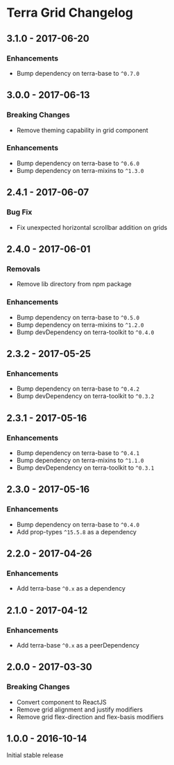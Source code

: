Terra Grid Changelog
====================

3.1.0 - 2017-06-20
------------------
### Enhancements
* Bump dependency on terra-base to `^0.7.0`

3.0.0 - 2017-06-13
------------------
### Breaking Changes
* Remove theming capability in grid component

### Enhancements
* Bump dependency on terra-base to `^0.6.0`
* Bump dependency on terra-mixins to `^1.3.0`

2.4.1 - 2017-06-07
------------------
### Bug Fix
* Fix unexpected horizontal scrollbar addition on grids

2.4.0 - 2017-06-01
------------------
### Removals
* Remove lib directory from npm package

### Enhancements
* Bump dependency on terra-base to `^0.5.0`
* Bump dependency on terra-mixins to `^1.2.0`
* Bump devDependency on terra-toolkit to `^0.4.0`

2.3.2 - 2017-05-25
------------------
### Enhancements
* Bump dependency on terra-base to `^0.4.2`
* Bump devDependency on terra-toolkit to `^0.3.2`

2.3.1 - 2017-05-16
------------------
### Enhancements
* Bump dependency on terra-base to `^0.4.1`
* Bump dependency on terra-mixins to `^1.1.0`
* Bump devDependency on terra-toolkit to `^0.3.1`

2.3.0 - 2017-05-16
------------------
### Enhancements
* Bump dependency on terra-base to `^0.4.0`
* Add prop-types `^15.5.8` as a dependency

2.2.0 - 2017-04-26
------------------
### Enhancements
* Add terra-base `^0.x` as a dependency

2.1.0 - 2017-04-12
------------------
### Enhancements
* Add terra-base `^0.x` as a peerDependency

2.0.0 - 2017-03-30
------------------
### Breaking Changes
* Convert component to ReactJS
* Remove grid alignment and justify modifiers
* Remove grid flex-direction and flex-basis modifiers

1.0.0 - 2016-10-14
------------------
Initial stable release
